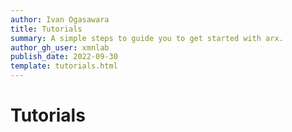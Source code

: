 ```yaml
---
author: Ivan Ogasawara
title: Tutorials
summary: A simple steps to guide you to get started with arx.
author_gh_user: xmnlab
publish_date: 2022-09-30
template: tutorials.html
---
```


# Tutorials
